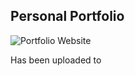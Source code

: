 ## Personal Portfolio

![Portfolio Website](https://i.ibb.co/WgPMpts/image.png)

Has been uploaded to 
